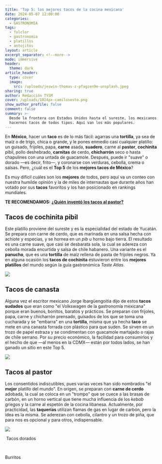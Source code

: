 ```yaml
---
title: 'Top 5: los mejores tacos de la cocina mexicana'
date: 2024-05-07 12:00:00
categories:
  - GASTRONOMIA
tags:
  - folclor
  - gastronomia
  - platillos
  - antojitos
layout: article
excerpt_separator: <!--more-->
mode: immersive
header:
  theme: dark
article_header:
  type: cover
  image:
    src: /uploads/jeswin-thomas-z-pfagzen9e-unsplash.jpeg
sharing: true
author: Redacción TYSM
cover: /uploads/1024px-camilosesto.png
show_author_profile: false
comment: false
summary: >-
  Desde la frontera con Estados Unidos hasta el sureste, los mexicanos adoramos
  hacernos tacos de todos tipos. Aquí van los más populares.
---
```

En **México**, hacer un **taco** es de lo más fácil: agarras una **tortilla**, ya sea de maíz o de trigo, chica o grande, y le pones enmedio casi cualquier platillo: un guisado, frijoles, papa, **carne** asada, **suadero**, carne al **pastor**, **cochinita** pibil, pollo deshebrado, **carnitas** de cerdo, **chicharrón** seco o hasta chapulines con una untada de guacamole. Después, puede ir "suave" o dorado —es decir, frito—, y coronarse con verduras, cebolla, crema o salsas. Pero, ¿cuál es el **Top 5** de los **mejores tacos de México**?

Es muy difícil cuáles son los **mejores** de todos, pero aquí va un conteo con nuestra humilde opinión y la de miles de internautas que durante años han votado por sus **tacos** favoritos y los han posicionado en rankings mundiales.

**TE RECOMENDAMOS:**  [**¿Quién inventó los tacos al pastor?**](https://blog.tonoysumariachi.com/gastronomia/2023/09/27/qui%C3%A9n-invent%C3%B3-los-tacos-al-pastor.html)

## Tacos de cochinita pibil

Este platillo proviene del sureste y es la especialidad del estado de Yucatán. Se prepara con carne de cerdo, que es marinada en una salsa hecha con achiote y especias, y se hornea en un *pib* u horno bajo tierra. El resultado es una carne suave, que casi se desbarata sola, la cual se adereza con cebolla morada encurtida y salsa de chile habanero. Una variante es el **panucho**, que es una **tortilla** de maíz rellena de pasta de frijoles negros. Ya en alguna ocasión los **tacos de cochinita** estuvieron entre los **mejores platillos** del mundo según la guía gastronómica *Taste Atlas*.

![](https://upload.wikimedia.org/wikipedia/commons/thumb/6/64/Tacos_de_Cochinita_pibil_y_queso_fundido_con_cochinita_pibil.jpg/1024px-Tacos_de_Cochinita_pibil_y_queso_fundido_con_cochinita_pibil.jpg)

## Tacos de canasta

Alguna vez el escritor mexicano Jorge Ibargüengoitia dijo de estos **tacos sudados** que eran como "el Volkswagen de la gastronomía mexicana" porque eran buenos, bonitos, baratos y prácticos. Se preparan con frijoles, papa, carne y chicharrón prensado, guisados de los que se toma una cucharada y se "embarra" en una **tortilla**, misma que ya hecha **taco** se mete en una canasta forrada con plástico para que suden. Se sirven en un trozo de papel estraza y se condimentan con guacamole martajado o rajas de chile serrano. Por su precio económico, la facilidad para consumirlos y el hecho de que —al menos en la CDMX— están por todos lados, se han ganado un sitio en este Top 5.

![](https://upload.wikimedia.org/wikipedia/commons/thumb/a/a7/Puesto_de_tacos_de_canasta_%22atr%C3%A1s_de_correos%22_02.jpg/768px-Puesto_de_tacos_de_canasta_%22atr%C3%A1s_de_correos%22_02.jpg)

## Tacos al pastor

Los consentidos indiscutibles, pues varias veces han sido nombrados "el **mejor** platillo del mundo". En origen, se preparan con **carne de cerdo** adobada, la cual se coloca en un "trompo" que se cuece a las brasas de carbón, en un horno vertical que tiene mucha influencia de los *kebab* griegos y la carne al espetón de la cocina libanesa. Actualmente, por practicidad, las **taquerías** utilizan flamas de gas en lugar de carbón, pero la idea es la misma. Se aderezan con cebolla, cilantro y un trozo de piña, que para nos es opcional y para otros, indispensable.

![](https://upload.wikimedia.org/wikipedia/commons/thumb/4/4f/Trompo_de_pastor_-_festival_del_taco_en_xalapa_2023_01.jpg/768px-Trompo_de_pastor_-_festival_del_taco_en_xalapa_2023_01.jpg)

&nbsp;Tacos dorados

&nbsp;

Burritos

&nbsp;

&nbsp;